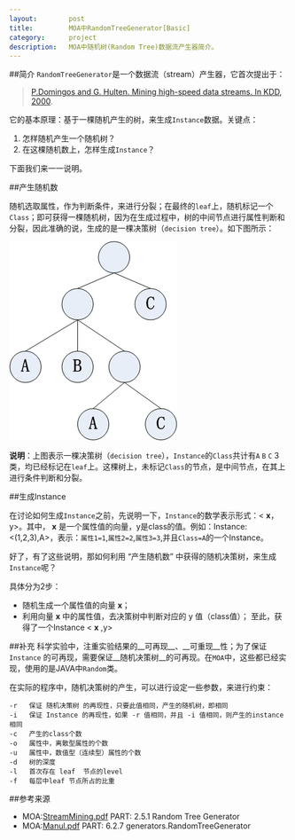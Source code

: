 ```yaml
---
layout:        post
title:         MOA中RandomTreeGenerator[Basic]
category:      project
description:   MOA中随机树(Random Tree)数据流产生器简介。
---
```


##简介
`RandomTreeGenerator`是一个数据流（stream）产生器，它首次提出于：
>[P.Domingos and G. Hulten. Mining high-speed data streams. In KDD, 2000](http://www.ir.iit.edu/~dagr/DataMiningCourse/Research_Papers/p71-domingos.pdf).

它的基本原理：基于一棵随机产生的树，来生成`Instance`数据。关键点：

1. 怎样随机产生一个随机树？
2. 在这棵随机数上，怎样生成`Instance`？

下面我们来一一说明。

##产生随机数

随机选取属性，作为判断条件，来进行分裂；在最终的`leaf`上，随机标记一个`Class`；即可获得一棵随机树，因为在生成过程中，树的中间节点进行属性判断和分裂，因此准确的说，生成的是一棵决策树（`decision tree`）。如下图所示：

![randomTree](/images/moa-random-tree-generator/randomTree.jpg)

__说明__：上图表示一棵决策树（`decision tree`），`Instance`的`Class`共计有`A` `B` `C` 3类，均已经标记在`leaf`上。这棵树上，未标记`Class`的节点，是中间节点，在其上进行条件判断和分裂。

##生成Instance

在讨论如何生成`Instance`之前，先说明一下，`Instance`的数学表示形式：< __x__，y>。其中， __x__ 是一个属性值的向量，y是class的值。例如：Instance: <(1,2,3),A>，表示：`属性1=1`,`属性2=2`,`属性3=3`,并且`Class=A`的一个Instance。

好了，有了这些说明，那如何利用 “产生随机数” 中获得的随机决策树，来生成`Instance`呢？

具体分为2步：

- 随机生成一个属性值的向量 __x__；
- 利用向量 __x__ 中的属性值，去决策树中判断对应的 y 值（class值）；
至此，获得了一个Instance < __x__ ,y>

##补充
科学实验中，注重实验结果的__可再现__、__可重现__性；为了保证 `Instance` 的可再现，需要保证__随机决策树__的可再现。在`MOA`中，这些都已经实现，使用的是JAVA中`Random`类。

在实际的程序中，随机决策树的产生，可以进行设定一些参数，来进行约束：

```
-r	 保证 随机决策树 的再现性，只要此值相同，产生的随机树，即相同
-i	 保证 Instance 的再现性，如果 -r 值相同，并且 -i 值相同，则产生的instance相同
-c	 产生的class个数
-o	 属性中，离散型属性的个数
-u	 属性中，数值型（连续型）属性的个数
-d	 树的深度
-l	 首次存在 leaf  节点的level
-f	 每层中leaf 节点所占的比重
```

##参考来源
* MOA:[StreamMining.pdf](http://heanet.dl.sourceforge.net/project/moa-datastream/documentation/StreamMining.pdf) PART: 2.5.1 Random Tree Generator
* MOA:[Manul.pdf](http://heanet.dl.sourceforge.net/project/moa-datastream/documentation/Manual.pdf) PART: 6.2.7 generators.RandomTreeGenerator
